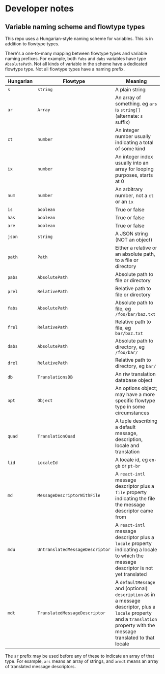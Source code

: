 # Developer notes

## Variable naming scheme and flowtype types

This repo uses a Hungarian-style naming scheme for variables. This is in addition to flowtype types.

There's a one-to-many mapping between flowtype types and variable naming prefixes. For example, both `fabs` and `dabs` variables have type `AbsolutePath`. Not all kinds of variable in the scheme have a dedicated flowtype type. Not all flowtype types have a naming prefix.

| Hungarian | Flowtype | Meaning |
| --- | --- | --- |
| `s` | `string` | A plain string |
| `ar` | `Array` | An array of something. eg `ars` is `string[]` (alternate: `s` suffix) |
| `ct` | `number` | An integer number usually indicating a total of some kind |
| `ix` | `number` | An integer index usually into an array for looping purposes, starts at 0 |
| `num` | `number` | An arbitrary number, not a `ct` or an `ix` |
| `is` | `boolean` | True or false |
| `has` | `boolean` | True or false |
| `are` | `boolean` | True or false |
| `json` | `string` | A JSON string (NOT an object) |
| `path` | `Path` | Either a relative or an absolute path, to a file or directory |
| `pabs` | `AbsolutePath` | Absolute path to file or directory |
| `prel` | `RelativePath` | Relative path to file or directory |
| `fabs` | `AbsolutePath` | Absolute path to file, eg `/foo/bar/baz.txt` |
| `frel` | `RelativePath` | Relative path to file, eg `bar/baz.txt` |
| `dabs` | `AbsolutePath` | Absolute path to directory, eg `/foo/bar/` |
| `drel` | `RelativePath` | Relative path to directory, eg `bar/` |
| `db` | `TranslationsDB` | An riw translation database object |
| `opt` | `Object` | An options object; may have a more specific flowtype type in some circumstances |
| `quad` | `TranslationQuad` | A tuple describing a default message, description, locale and translation |
| `lid` | `LocaleId` | A locale id, eg `en-gb` or `pt-br` |
| `md` | `MessageDescriptorWithFile` | A `react-intl` message descriptor plus a `file` property indicating the file the message descriptor came from |
| `mdu` | `UntranslatedMessageDescriptor` | A `react-intl` message descriptor plus a `locale` property indicating a locale to which the message descriptor is not yet translated |
| `mdt` | `TranslatedMessageDescriptor` | A `defaultMessage` and (optional) `description` as in a message descriptor, plus a `locale` property and a `translation` property with the message translated to that locale |


The `ar` prefix may be used before any of these to indicate an array of that type. For example, `ars` means an array of strings, and `armdt` means an array of translated message descriptors.
